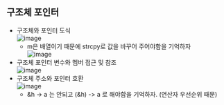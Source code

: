## 구조체 포인터
  * 구조체와 포인터 도식</br>
  ![image](https://user-images.githubusercontent.com/98008421/168069465-d1a9f114-6458-4aa7-804b-660b650ab2ae.png)</br>
    - m은 배열이기 때문에 strcpy로 값을 바꾸어 주어야함을 기억하자</br>
    ![image](https://user-images.githubusercontent.com/98008421/168069858-e0ea9eb9-bacc-4b12-a924-0e9e0d60a759.png)</br>
  * 구조체 포인터 변수와 멤버 접근 및 참조</br>
  ![image](https://user-images.githubusercontent.com/98008421/168070861-d06d57e6-70c8-4973-9602-6e76bba58741.png)</br>
  * 구조체 주소와 포인터 호환</br>
  ![image](https://user-images.githubusercontent.com/98008421/168071377-7820ef5a-8d6f-4b00-aee1-9c4dd5c4fd4e.png)</br>
    - &h -> a 는 안되고 (&h) -> a 로 해야함을 기억하자. (연산자 우선순위 때문)
